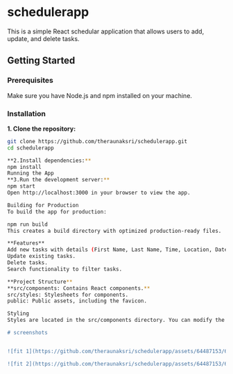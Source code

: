 # schedulerapp

This is a simple React schedular application that allows users to add, update, and delete tasks.

## Getting Started

### Prerequisites

Make sure you have Node.js and npm installed on your machine.

### Installation

**1. Clone the repository:**

   ```bash
   git clone https://github.com/theraunaksri/schedulerapp.git
   cd schedulerapp

**2.Install dependencies:**
npm install
Running the App
**3.Run the development server:**
npm start
Open http://localhost:3000 in your browser to view the app.

Building for Production
To build the app for production:

npm run build
This creates a build directory with optimized production-ready files.

**Features**
Add new tasks with details (First Name, Last Name, Time, Location, Date).
Update existing tasks.
Delete tasks.
Search functionality to filter tasks.

**Project Structure**
**src/components: Contains React components.**
src/styles: Stylesheets for components.
public: Public assets, including the favicon.

Styling
Styles are located in the src/components directory. You can modify the CSS files to customize the app's appearance.

# screenshots


![fit 1](https://github.com/theraunaksri/schedulerapp/assets/64487153/6edb5557-1e7d-4eef-a4c7-e7395e5585a2)

![fit 2](https://github.com/theraunaksri/schedulerapp/assets/64487153/662bacdb-afa8-4ce4-aa04-57fae69ef815)







